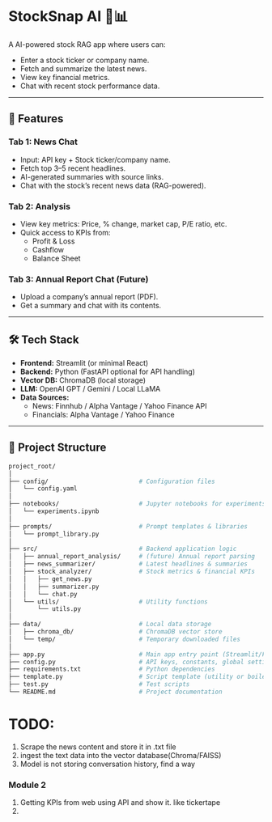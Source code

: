 # StockSnap AI 📰📊

A AI-powered stock RAG app where users can:
- Enter a stock ticker or company name.
- Fetch and summarize the latest news.
- View key financial metrics.
- Chat with recent stock performance data.

---

## 🚀 Features
### Tab 1: News Chat
- Input: API key + Stock ticker/company name.
- Fetch top 3–5 recent headlines.
- AI-generated summaries with source links.
- Chat with the stock’s recent news data (RAG-powered).

### Tab 2: Analysis
- View key metrics: Price, % change, market cap, P/E ratio, etc.
- Quick access to KPIs from:
  - Profit & Loss
  - Cashflow
  - Balance Sheet

### Tab 3: Annual Report Chat (Future)
- Upload a company’s annual report (PDF).
- Get a summary and chat with its contents.

---

## 🛠 Tech Stack
- **Frontend:** Streamlit (or minimal React)
- **Backend:** Python (FastAPI optional for API handling)
- **Vector DB:** ChromaDB (local storage)
- **LLM:** OpenAI GPT / Gemini / Local LLaMA
- **Data Sources:**
  - News: Finnhub / Alpha Vantage / Yahoo Finance API
  - Financials: Alpha Vantage / Yahoo Finance

---

## 📂 Project Structure
```bash
project_root/
│
├── config/                         # Configuration files
│   └── config.yaml
│
├── notebooks/                      # Jupyter notebooks for experiments
│   └── experiments.ipynb
│
├── prompts/                        # Prompt templates & libraries
│   └── prompt_library.py
│
├── src/                            # Backend application logic
│   ├── annual_report_analysis/     # (future) Annual report parsing
│   ├── news_summarizer/            # Latest headlines & summaries
│   ├── stock_analyzer/             # Stock metrics & financial KPIs
│   │   ├── get_news.py
│   │   ├── summarizer.py
│   │   └── chat.py
│   └── utils/                      # Utility functions
│       └── utils.py
│
├── data/                           # Local data storage
│   ├── chroma_db/                  # ChromaDB vector store
│   └── temp/                       # Temporary downloaded files
│
├── app.py                          # Main app entry point (Streamlit/FastAPI)
├── config.py                       # API keys, constants, global settings
├── requirements.txt                # Python dependencies
├── template.py                     # Script template (utility or boilerplate)
├── test.py                         # Test scripts
└── README.md                       # Project documentation

```

# TODO:
1. Scrape the news content and store it in .txt file
2. ingest the text data into the vector database(Chroma/FAISS)
3. Model is not storing conversation history, find a way
### Module 2 
1. Getting KPIs from web using API and show it. like tickertape
2. 

